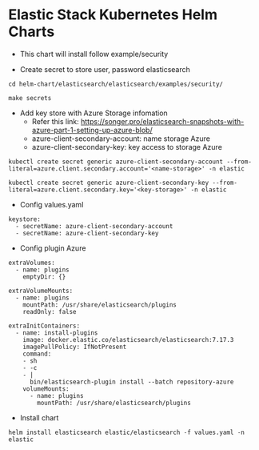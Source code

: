 # Elastic Stack Kubernetes Helm Charts

- This chart will install follow example/security

- Create secret to store user, password elasticsearch

```
cd helm-chart/elasticsearch/elasticsearch/examples/security/

make secrets
```

- Add key store with Azure Storage infomation
    - Refer this link: https://songer.pro/elasticsearch-snapshots-with-azure-part-1-setting-up-azure-blob/
    - azure-client-secondary-account: name storage Azure
    - azure-client-secondary-key: key access to storage Azure

```
kubectl create secret generic azure-client-secondary-account --from-literal=azure.client.secondary.account='<name-storage>' -n elastic

kubectl create secret generic azure-client-secondary-key --from-literal=azure.client.secondary.key='<key-storage>' -n elastic
```

- Config values.yaml

```
keystore:
  - secretName: azure-client-secondary-account
  - secretName: azure-client-secondary-key
```

- Config plugin Azure
```
extraVolumes:
  - name: plugins
    emptyDir: {}

extraVolumeMounts:
  - name: plugins
    mountPath: /usr/share/elasticsearch/plugins
    readOnly: false

extraInitContainers:
  - name: install-plugins
    image: docker.elastic.co/elasticsearch/elasticsearch:7.17.3
    imagePullPolicy: IfNotPresent
    command:
    - sh
    - -c
    - |
      bin/elasticsearch-plugin install --batch repository-azure
    volumeMounts:
      - name: plugins
        mountPath: /usr/share/elasticsearch/plugins
```

- Install chart
```
helm install elasticsearch elastic/elasticsearch -f values.yaml -n elastic

```